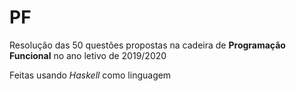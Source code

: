 # PF

Resolução das 50 questões propostas na cadeira de **Programação Funcional** no ano letivo de 2019/2020

Feitas usando _Haskell_ como linguagem